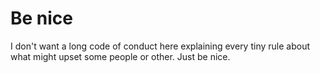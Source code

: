 # Be nice

I don't want a long code of conduct here explaining every tiny rule about what might upset some people or other. Just be nice. 

